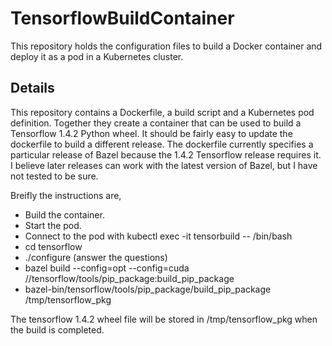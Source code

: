 # TensorflowBuildContainer
This repository holds the configuration files to build a Docker container and deploy it as a pod in a Kubernetes cluster.
## Details
This repository contains a Dockerfile, a build script and a Kubernetes pod definition. Together they create a container
that can be used to build a Tensorflow 1.4.2 Python wheel. It should be fairly easy to update the dockerfile to build a different release. The dockerfile currently specifies a particular release of Bazel because the 1.4.2 Tensorflow release requires it. I believe later releases can work with the latest version of Bazel, but I have not tested to be sure.


Breifly the instructions are, 

* Build the container.
* Start the pod.
* Connect to the pod with kubectl exec -it tensorbuild -- /bin/bash
* cd tensorflow
* ./configure (answer the questions)
* bazel build --config=opt --config=cuda //tensorflow/tools/pip_package:build_pip_package
* bazel-bin/tensorflow/tools/pip_package/build_pip_package /tmp/tensorflow_pkg

The tensorflow 1.4.2 wheel file will be stored in /tmp/tensorflow_pkg when the build is completed.